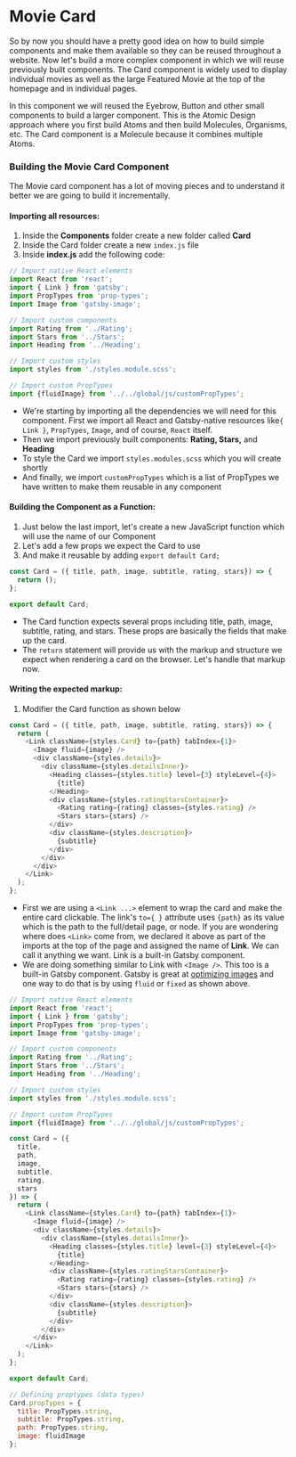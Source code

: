 # Movie Card

So by now you should have a pretty good idea on how to build simple components and make them available so they can be reused throughout a website.  Now let's build a more complex component in which we will reuse previously built components.  The Card component is widely used to display individual movies as well as the large Featured Movie at the top of the homepage and in individual pages.

In this component we will reused the Eyebrow, Button and other small components to build a larger component.  This is the Atomic Design approach where you first build Atoms and then build Molecules, Organisms, etc.  The Card component is a Molecule because it combines multiple Atoms.

### Building the Movie Card Component

The Movie card component has a lot of moving pieces and to understand it better we are going to build it incrementally.

#### Importing all resources:

1. Inside the **Components** folder create a new folder called **Card**
2. Inside the Card folder create a new `index.js` file
3. Inside **index.js** add the following code:

```javascript
// Import native React elements
import React from 'react';
import { Link } from 'gatsby';
import PropTypes from 'prop-types';
import Image from 'gatsby-image';

// Import custom components
import Rating from '../Rating';
import Stars from '../Stars';
import Heading from '../Heading';

// Import custom styles
import styles from './styles.module.scss';

// Import custom PropTypes
import {fluidImage} from '../../global/js/customPropTypes';
```

* We're starting by importing all the dependencies we will need for this component.  First we import all React and Gatsby-native resources like`{ Link }`, `PropTypes`, `Image`, and of course, `React` itself.
* Then we import previously built components: **Rating, Stars,** and **Heading**
* To style the Card we import `styles.modules.scss` which you will create shortly
* And finally, we import `customPropTypes` which is a list of PropTypes we have written to make them reusable in any component

#### Building the Component as a Function:

1. Just below the last import, let's create a new JavaScript function which will use the name of our Component
2. Let's add a few props we expect the Card to use
3. And make it reusable by adding `export default Card;`

```javascript
const Card = ({ title, path, image, subtitle, rating, stars}) => {
  return ();
};

export default Card;
```

* The Card function expects several props including title, path, image, subtitle, rating, and stars.  These props are basically the fields that make up the card.
* The `return` statement will provide us with the markup and structure we expect when rendering a card on the browser.  Let's handle that markup now.

#### Writing the expected markup:

1. Modifier the Card function as shown below

```javascript
const Card = ({ title, path, image, subtitle, rating, stars}) => {
  return (
    <Link className={styles.Card} to={path} tabIndex={1}>
      <Image fluid={image} />
      <div className={styles.details}>
        <div className={styles.detailsInner}>
          <Heading classes={styles.title} level={3} styleLevel={4}>
            {title}
          </Heading>
          <div className={styles.ratingStarsContainer}>
            <Rating rating={rating} classes={styles.rating} />
            <Stars stars={stars} />
          </div>
          <div className={styles.description}>
            {subtitle}
          </div>
        </div>
      </div>
    </Link>
  );
};
```

* First we are using a `<Link ...>` element to wrap the card and make the entire card clickable.  The link's `to={ }` attribute uses `{path}` as its value which is the path to the full/detail page, or node.  If you are wondering where does `<Link>` come from, we declared it above as part of the imports at the top of the page and assigned the name of **Link**.  We can call it anything we want.  Link is a built-in Gatsby component.
* We are doing something similar to Link with `<Image />`.  This too is a built-in Gatsby component. Gatsby is great at [optimizing images](https://www.sitepoint.com/automatically-optimize-responsive-images-in-gatsby/) and one way to do that is by using `fluid` or `fixed` as shown above.

```javascript
// Import native React elements
import React from 'react';
import { Link } from 'gatsby';
import PropTypes from 'prop-types';
import Image from 'gatsby-image';

// Import custom components
import Rating from '../Rating';
import Stars from '../Stars';
import Heading from '../Heading';

// Import custom styles
import styles from './styles.module.scss';

// Import custom PropTypes
import {fluidImage} from '../../global/js/customPropTypes';

const Card = ({
  title,
  path,
  image,
  subtitle,
  rating,
  stars
}) => {
  return (
    <Link className={styles.Card} to={path} tabIndex={1}>
      <Image fluid={image} />
      <div className={styles.details}>
        <div className={styles.detailsInner}>
          <Heading classes={styles.title} level={3} styleLevel={4}>
            {title}
          </Heading>
          <div className={styles.ratingStarsContainer}>
            <Rating rating={rating} classes={styles.rating} />
            <Stars stars={stars} />
          </div>
          <div className={styles.description}>
            {subtitle}
          </div>
        </div>
      </div>
    </Link>
  );
};

export default Card;

// Defining proptypes (data types)
Card.propTypes = {
  title: PropTypes.string,
  subtitle: PropTypes.string,
  path: PropTypes.string,
  image: fluidImage
};
```



